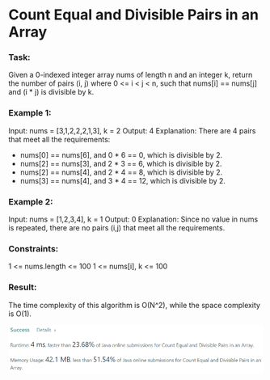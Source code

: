 # Count Equal and Divisible Pairs in an Array

### Task:

Given a 0-indexed integer array nums of length n and an integer k, return the number of pairs (i, j) 
where 0 <= i < j < n, such that nums[i] == nums[j] and (i * j) is divisible by k.

### Example 1:

Input: nums = [3,1,2,2,2,1,3], k = 2
Output: 4
Explanation:
There are 4 pairs that meet all the requirements:
- nums[0] == nums[6], and 0 * 6 == 0, which is divisible by 2.
- nums[2] == nums[3], and 2 * 3 == 6, which is divisible by 2.
- nums[2] == nums[4], and 2 * 4 == 8, which is divisible by 2.
- nums[3] == nums[4], and 3 * 4 == 12, which is divisible by 2.

### Example 2:

Input: nums = [1,2,3,4], k = 1
Output: 0
Explanation: Since no value in nums is repeated, there are no pairs (i,j) that meet all the requirements.

### Constraints:

1 <= nums.length <= 100
1 <= nums[i], k <= 100

### Result:

The time complexity of this algorithm is O(N^2), while the space complexity is O(1).

![img.png](img.png)
